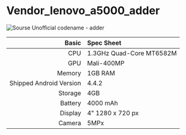 # Vendor_lenovo_a5000_adder
![Sourse](https://www.resourcespace.com/knowledge-base/img/knowledge-base/open-source.png)
Unofficial codename - adder

Basic   | Spec Sheet
-------:|:-------------------------
CPU     | 1.3GHz Quad-Core MT6582M
GPU     | Mali-400MP
Memory  | 1GB RAM
Shipped Android Version | 4.4.2
Storage | 4GB
Battery | 4000 mAh
Display | 4" 1280 x 720 px
Camera  | 5MPx
